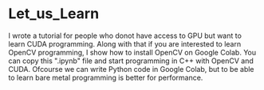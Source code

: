 # Let_us_Learn

I wrote a tutorial for people who donot have access to GPU but want to learn CUDA programming. 
Along with that if you are interested to learn OpenCV programming, I show how to install OpenCV on Google Colab.
You can copy this ".ipynb" file and start programming in C++ with OpenCV and CUDA.
Ofcourse we can write Python code in Google Colab, but to be able to learn bare metal programming is better for performance.
